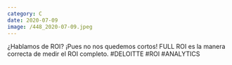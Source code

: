 ```yaml
--- 
category: C 
date: 2020-07-09 
image: /448_2020-07-09.jpeg 
--- 
```


¿Hablamos de ROI? ¡Pues no nos quedemos cortos! FULL ROI es la manera correcta de medir el ROI completo. #DELOITTE #ROI #ANALYTICS